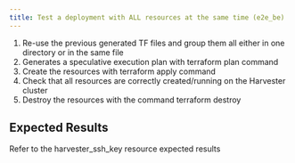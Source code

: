 ```yaml
---
title: Test a deployment with ALL resources at the same time (e2e_be)
---
```

1. Re-use the previous generated TF files and group them all either in one directory or in the same file
1. Generates a speculative execution plan with terraform plan command
1. Create the resources with terraform apply command
1. Check that all resources are correctly created/running on the Harvester cluster
1. Destroy the resources with the command terraform destroy

## Expected Results
Refer to the harvester_ssh_key resource expected results	
